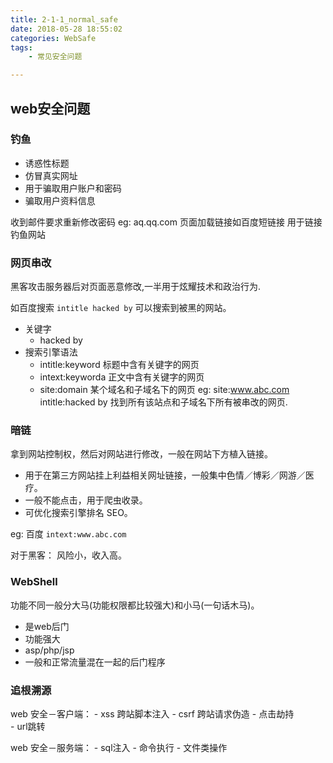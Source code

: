 ```yaml
---
title: 2-1-1_normal_safe
date: 2018-05-28 18:55:02
categories: WebSafe
tags:
    - 常见安全问题

---
```


## web安全问题

### 钓鱼

- 诱惑性标题
- 仿冒真实网址
- 用于骗取用户账户和密码
- 骗取用户资料信息

收到邮件要求重新修改密码
eg:   aq.qq.com 页面加载链接如百度短链接 用于链接钓鱼网站

### 网页串改
黑客攻击服务器后对页面恶意修改,一半用于炫耀技术和政治行为.

如百度搜索 ` intitle hacked by ` 可以搜索到被黑的网站。

- 关键字
    - hacked by
- 搜索引擎语法
    - intitle:keyword  标题中含有关键字的网页
    - intext:keyworda  正文中含有关键字的网页
    - site:domain      某个域名和子域名下的网页
    eg: site:www.abc.com intitle:hacked by  找到所有该站点和子域名下所有被串改的网页.

### 暗链
拿到网站控制权，然后对网站进行修改，一般在网站下方植入链接。

- 用于在第三方网站挂上利益相关网址链接，一般集中色情／博彩／网游／医疗。
- 一般不能点击，用于爬虫收录。
- 可优化搜索引擎排名 SEO。

eg: 百度 `intext:www.abc.com` 

对于黑客： 风险小，收入高。

### WebShell

功能不同一般分大马(功能权限都比较强大)和小马(一句话木马)。

- 是web后门
- 功能强大
- asp/php/jsp
- 一般和正常流量混在一起的后门程序


### 追根溯源

web 安全－客户端：
    - xss   跨站脚本注入
    - csrf  跨站请求伪造
    - 点击劫持  
    - url跳转

web 安全－服务端：
    - sql注入
    - 命令执行
    - 文件类操作
